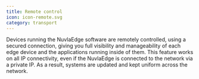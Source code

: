 ```yaml
---
title: Remote control	
icon: icon-remote.svg
category: transport
---
```


Devices running the NuvlaEdge software are remotely controlled, using a secured connection, giving you full visibility and manageability of each edge device and the applications running inside of them. This feature works on all IP connectivity, even if the NuvlaEdge is connected to the network via a private IP. As a result, systems are updated and kept uniform across the network. 
